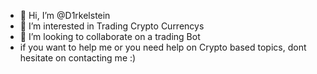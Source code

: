 - 👋 Hi, I’m @D1rkelstein
- 👀 I’m interested in Trading Crypto Currencys 
- 💞️ I’m looking to collaborate on a trading Bot 
- if you want to help me or you need help on Crypto based topics, dont hesitate on contacting me :) 
